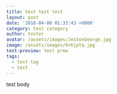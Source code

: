 ```yaml
---
title: test test test
layout: post
date: '2018-04-08 01:33:43 +0000'
category: test category
author: tester
avatar: /assets/images/JestonGeorge.jpg
image: /assets/images/0r6jptq.jpg
text-preview: test prew
tags:
  - test tag
  - test
---
```

test body
